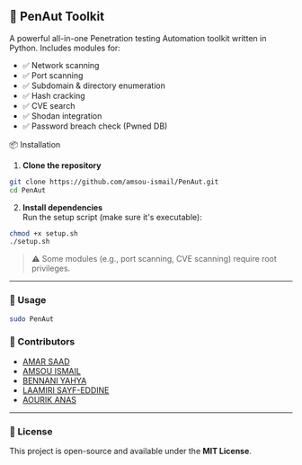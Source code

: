 ## 🔧 PenAut Toolkit

A powerful all-in-one Penetration testing Automation toolkit written in Python. Includes modules for:

- ✅ Network scanning  
- ✅ Port scanning  
- ✅ Subdomain & directory enumeration  
- ✅ Hash cracking  
- ✅ CVE search  
- ✅ Shodan integration  
- ✅ Password breach check (Pwned DB)

  
 📦 Installation

1. **Clone the repository**  
```bash
git clone https://github.com/amsou-ismail/PenAut.git
cd PenAut
```

2. **Install dependencies**  
Run the setup script (make sure it's executable):
```bash
chmod +x setup.sh
./setup.sh
```

> ⚠️ Some modules (e.g., port scanning, CVE scanning) require root privileges.

---

### 🚀 Usage

```bash
sudo PenAut
```

### 👥 Contributors

- [AMAR SAAD](https://github.com/AMARS44D)
- [AMSOU ISMAIL](https://github.com/amsou-ismail)
- [BENNANI YAHYA](https://github.com/YahyaBennani)
- [LAAMIRI SAYF-EDDINE](https://github.com/laamri)
- [AOURIK ANAS](https://github.com/AOU-sudo)
---

### 📄 License

This project is open-source and available under the **MIT License**.
